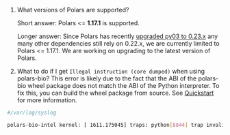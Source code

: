 1. What versions of Polars are supported?

    Short answer: Polars <= **1.17.1** is supported.

    Longer answer: Since Polars has recently  [upgraded py03 to 0.23.x](https://github.com/pola-rs/polars/pull/20111) any many other dependencies still rely on 0.22.x, we are currently limited to Polars <= 1.17.1. We are working on upgrading to the latest version of Polars.

2. What to do if I get  `Illegal instruction (core dumped)` when using polars-bio?
This error is likely due to the fact that the ABI of the polars-bio wheel package does not match the ABI of the Python interpreter.
To fix this, you can build the wheel package from source. See [Quickstart](quickstart.md) for more information.
```bash
#/var/log/syslog

polars-bio-intel kernel: [ 1611.175045] traps: python[8844] trap invalid opcode ip:709d3ec253cc sp:7ffcc28754e8 error:0 in polars_bio.abi3.so[709d36533000+9aab000]
```